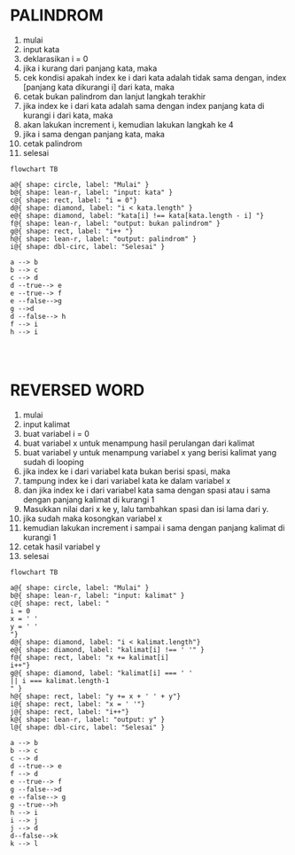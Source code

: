 # PALINDROM

1. mulai
2. input kata
3. deklarasikan i = 0
4. jika i kurang dari panjang kata, maka
5. cek kondisi apakah index ke i dari kata adalah tidak sama dengan, index [panjang kata dikurangi i] dari kata, maka
6. cetak bukan palindrom dan lanjut langkah terakhir
7. jika index ke i dari kata adalah sama dengan index panjang kata di kurangi i dari kata, maka
8. akan lakukan increment i, kemudian lakukan langkah ke 4
9. jika i sama dengan panjang kata, maka
10. cetak palindrom
11. selesai

```mermaid
flowchart TB

a@{ shape: circle, label: "Mulai" }
b@{ shape: lean-r, label: "input: kata" }
c@{ shape: rect, label: "i = 0"}
d@{ shape: diamond, label: "i < kata.length" }
e@{ shape: diamond, label: "kata[i] !== kata[kata.length - i] "}
f@{ shape: lean-r, label: "output: bukan palindrom" }
g@{ shape: rect, label: "i++ "}
h@{ shape: lean-r, label: "output: palindrom" }
i@{ shape: dbl-circ, label: "Selesai" }

a --> b
b --> c
c --> d
d --true--> e
e --true--> f
e --false-->g
g -->d
d --false--> h
f --> i
h --> i




```

# REVERSED WORD

1. mulai
2. input kalimat
3. buat variabel i = 0
4. buat variabel x untuk menampung hasil perulangan dari kalimat
5. buat variabel y untuk menampung variabel x yang berisi kalimat yang sudah di looping
6. jika index ke i dari variabel kata bukan berisi spasi, maka
7. tampung index ke i dari variabel kata ke dalam variabel x
8. dan jika index ke i dari variabel kata sama dengan spasi atau i sama dengan panjang kalimat di kurangi 1
9. Masukkan nilai dari x ke y, lalu tambahkan spasi dan isi lama dari y.
10. jika sudah maka kosongkan variabel x
11. kemudian lakukan increment i sampai i sama dengan panjang kalimat di kurangi 1
12. cetak hasil variabel y
13. selesai

```mermaid
flowchart TB

a@{ shape: circle, label: "Mulai" }
b@{ shape: lean-r, label: "input: kalimat" }
c@{ shape: rect, label: "
i = 0
x = ' '
y = ' '
"}
d@{ shape: diamond, label: "i < kalimat.length"}
e@{ shape: diamond, label: "kalimat[i] !== ' '" }
f@{ shape: rect, label: "x += kalimat[i]
i++"}
g@{ shape: diamond, label: "kalimat[i] === ' '
|| i === kalimat.length-1
" }
h@{ shape: rect, label: "y += x + ' ' + y"}
i@{ shape: rect, label: "x = ' '"}
j@{ shape: rect, label: "i++"}
k@{ shape: lean-r, label: "output: y" }
l@{ shape: dbl-circ, label: "Selesai" }

a --> b
b --> c
c --> d
d --true--> e
f --> d
e --true--> f
g --false-->d
e --false--> g
g --true-->h
h --> i
i --> j
j --> d
d--false-->k
k --> l


```
